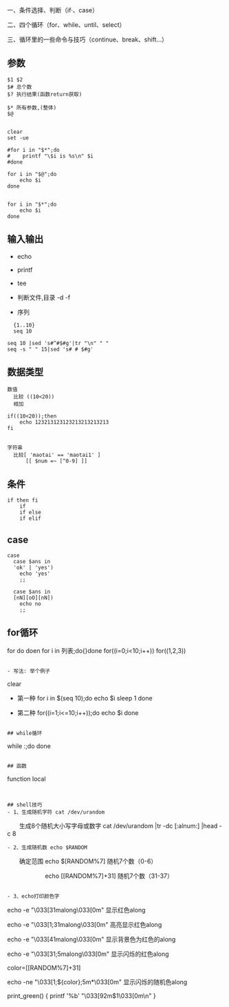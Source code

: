 
一、条件选择、判断（if·、case）

二、四个循环（for、while、until、select）

三、循环里的一些命令与技巧（continue、break、shift...）


## 参数
```
$1 $2
$# 总个数
$? 执行结果(函数return获取)

$* 所有参数,(整体)
$@


clear
set -ue

#for i in "$*";do
#    printf "\$i is %s\n" $i
#done

for i in "$@";do
    echo $i
done


for i in "$*";do
    echo $i
done

```

## 输入输出
- echo
- printf
- tee



- 判断文件,目录
  -d -f

- 序列
```
  {1..10}
  seq 10

seq 10 |sed 's#^#$#g'|tr "\n" " "
seq -s " " 15|sed 's# # $#g'

```



## 数据类型
```
数值
  比较 ((10<20))
  相加 

if((10<20));then
    echo 123213123123213213213213
fi


字符串
  比较[ 'maotai' == 'maotai1' ]
      [[ $num =~ [^0-9] ]]
```

## 条件
```
if then fi
    if
    if else
    if elif
```

## case

```    
case
  case $ans in
  'ok' | 'yes')
    echo 'yes'
    ;;
  
  case $ans in
  [nN][oO][nN])
    echo no
    ;;
```
## for循环


for do doen
    for i in 列表;do{}done
    for((i=0;i<10;i++))
    for((1,2,3))
```

- 写法: 举个例子
```
clear

- 第一种
  for i in $(seq 10);do
    echo $i
    sleep 1
  done

- 第二种
  for((i=1;i<=10;i++));do
    echo $i
  done
```

## while循环
```
while :;do
done
``` 

## 函数
```
function
    local
```


## shell技巧
- 1、生成随机字符 cat /dev/urandom
```
　　生成8个随机大小写字母或数字 cat /dev/urandom |tr -dc [:alnum:] |head -c 8
```
- 2、生成随机数 echo $RANDOM
```

　　确定范围 echo $[RANDOM%7] 随机7个数（0-6）

　　　　　　 echo $[$[RANDOM%7]+31] 随机7个数（31-37）
```

- 3、echo打印颜色字
```
echo -e "\033[31malong\033[0m" 显示红色along

echo -e "\033[1;31malong\033[0m" 高亮显示红色along

echo -e "\033[41malong\033[0m" 显示背景色为红色的along

echo -e "\033[31;5malong\033[0m" 显示闪烁的红色along

color=$[$[RANDOM%7]+31]

echo -ne "\033[1;${color};5m*\033[0m" 显示闪烁的随机色along


print_green() {
  printf '%b' "\033[92m$1\033[0m\n"
}
```
